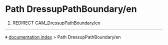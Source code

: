 # Path DressupPathBoundary/en
1.  REDIRECT [CAM_DressupPathBoundary/en](CAM_DressupPathBoundary/en.md)



---
⏵ [documentation index](../README.md) > Path DressupPathBoundary/en
